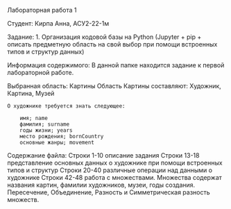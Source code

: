 Лабораторная работа 1

Студент: 
    Кирпа Анна, АСУ2-22-1м

Задание:
    1. Организация кодовой базы на Python (Jupyter + pip + описать предметную область на свой выбор при помощи встроенных типов и структур данных)

Информация содержимого:
    В данной папке находится задание к первой лабораторной работе.
    
Выбранная область: Картины
    Область Картины составляют: Художник, Картина, Музей

    О художнике требуется знать следующее:

        имя; name
        фамилия; surname
        годы жизни; years
        место рождения; bornCountry
        основные жанры; movement

Содержание файла:
    Строки 1-10 описание задания
    Строки 13-18 представление основных данных о художнике при помощи встроенных типов и структур
    Строки 20-40 различные операции над данными о художнике
    Строки 42-48 работа с множествами. Множества содержат названия картин, фамилии художников, музеи, годы создания. 
     Пересечение, Объединение, Разность и Симметрическая разность множеств.